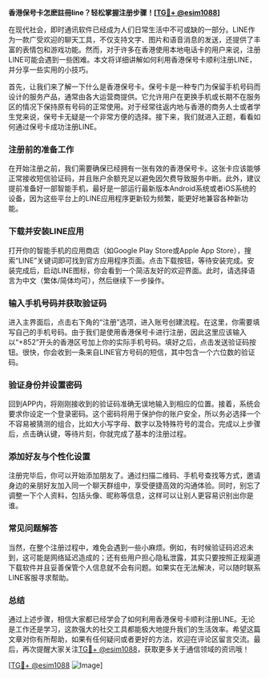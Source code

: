 **香港保号卡怎麽註冊line？轻松掌握注册步骤！[[TG💪+ @esim1088](https://t.me/s/esim1088)]**

在现代社会，即时通讯软件已经成为人们日常生活中不可或缺的一部分。LINE作为一款广受欢迎的聊天工具，不仅支持文字、图片和语音消息的发送，还提供了丰富的表情包和游戏功能。然而，对于许多在香港使用本地电话卡的用户来说，注册LINE可能会遇到一些困难。本文将详细讲解如何利用香港保号卡顺利注册LINE，并分享一些实用的小技巧。

首先，让我们来了解一下什么是香港保号卡。保号卡是一种专门为保留手机号码而设计的服务产品，通常由各大运营商提供。它允许用户在更换手机或长期不在服务区的情况下保持原有号码的正常使用。对于经常往返内地与香港的商务人士或者学生党来说，保号卡无疑是一个非常方便的选择。接下来，我们就进入正题，看看如何通过保号卡成功注册LINE。

### 注册前的准备工作

在开始注册之前，我们需要确保已经拥有一张有效的香港保号卡。这张卡应该能够正常接收短信验证码，并且账户余额充足以避免因欠费导致服务中断。此外，建议提前准备好一部智能手机，最好是一部运行最新版本Android系统或者iOS系统的设备，因为这些平台上的LINE应用程序更新较为频繁，能更好地兼容各种新功能。

### 下载并安装LINE应用

打开你的智能手机的应用商店（如Google Play Store或Apple App Store），搜索“LINE”关键词即可找到官方应用程序页面。点击下载按钮，等待安装完成。安装完成后，启动LINE图标，你会看到一个简洁友好的欢迎界面。此时，请选择语言为中文（繁体/简体均可），然后继续下一步操作。

### 输入手机号码并获取验证码

进入主界面后，点击右下角的“注册”选项，进入账号创建流程。在这里，你需要填写自己的手机号码。由于我们是使用香港保号卡进行注册，因此这里应该输入以“+852”开头的香港区号加上你的实际手机号码。填好之后，点击发送验证码按钮。很快，你会收到一条来自LINE官方号码的短信，其中包含一个六位数的验证码。

### 验证身份并设置密码

回到APP内，将刚刚接收到的验证码准确无误地输入到相应的位置。接着，系统会要求你设定一个登录密码。这个密码将用于保护你的账户安全，所以务必选择一个不容易被猜测的组合，比如大小写字母、数字以及特殊符号的混合。完成以上步骤后，点击确认键，等待片刻，你就完成了基本的注册过程。

### 添加好友与个性化设置

注册完毕后，你可以开始添加朋友了。通过扫描二维码、手机号查找等方式，邀请身边的亲朋好友加入同一个聊天群组中，享受便捷高效的沟通体验。同时，别忘了调整一下个人资料，包括头像、昵称等信息，这样可以让别人更容易识别出你是谁。

### 常见问题解答

当然，在整个注册过程中，难免会遇到一些小麻烦。例如，有时候验证码迟迟未到，这可能是网络延迟造成的；还有些用户担心隐私泄露，其实只要按照正规渠道下载软件并且妥善保管个人信息就不会有问题。如果实在无法解决，可以随时联系LINE客服寻求帮助。

### 总结

通过上述步骤，相信大家都已经学会了如何利用香港保号卡顺利注册LINE。无论是工作还是学习，这款强大的社交工具都能极大地提升我们的生活效率。希望这篇文章对你有所帮助，如果有任何疑问或者更好的方法，欢迎在评论区留言交流。最后，再次提醒大家关注[TG💪+ @esim1088](https://t.me/s/esim1088)，获取更多关于通信领域的资讯哦！

[[TG💪+ @esim1088](https://t.me/s/esim1088) ![Image](https://i.postimg.cc/4NQfJmqS/Snipaste-2025-05-13-00-14-12.png)]